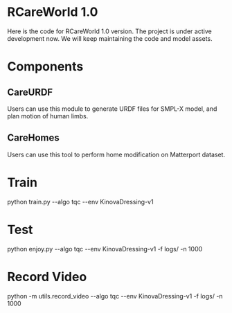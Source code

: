 # RCareWorld 1.0
Here is the code for RCareWorld 1.0 version. The project is under active development now. We will keep maintaining the code and model assets.

# Components
## CareURDF
Users can use this module to generate URDF files for SMPL-X model, and plan motion of human limbs.
## CareHomes
Users can use this tool to perform home modification on Matterport dataset.


# Train
python train.py --algo tqc --env KinovaDressing-v1

# Test
python enjoy.py --algo tqc --env KinovaDressing-v1 -f logs/ -n 1000

# Record Video
python -m utils.record_video --algo tqc --env KinovaDressing-v1 -f logs/ -n 1000
